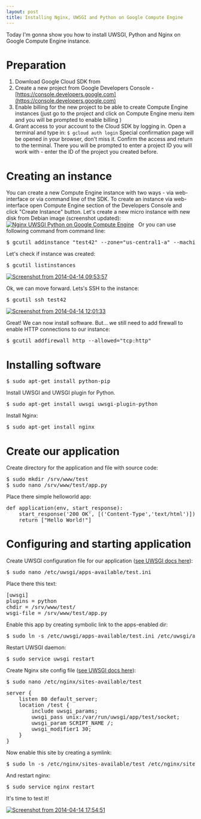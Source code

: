 ```yaml
---
layout: post
title: Installing Nginx, UWSGI and Python on Google Compute Engine
---
```


Today I'm gonna show you how to install UWSGI, Python and Nginx on Google Compute Engine instance.

<!--more-->

# Preparation

1.  Download Google Cloud SDK from
2.  Create a new project from Google Developers Console - [https://console.developers.google.com](https://console.developers.google.com)
3.  Enable billing for the new project to be able to create Compute Engine instances (just go to the project and click on Compute Engine menu item and you will be prompted to enable billing )
4.  Grant access to your account to the Cloud SDK by logging in. Open a terminal and type in: `$ gcloud auth login` Special confirmation page will be opened in your browser, don't miss it. Confirm the access and return to the terminal. There you will be prompted to enter a project ID you will work with - enter the ID of the project you created before.

# Creating an instance

You can create a new Compute Engine instance with two ways - via web-interface or via command line of the SDK. To create an instance via web-interface open Compute Engine section of the Developers Console and click "Create Instance" button. Let's create a new micro instance with new disk from Debian image (screenshot updated): [![Nginx UWSGI Python on Google Compute Engine](http://lh4.ggpht.com/EUIv7hiyyem90SnwSofAfRoldEkcecxjQP7XbjYYXct8NVxsPNAAjXBGEYQPQ3L3s1i9-EEaAfiGbjttB2qi4Ahy=s600)](http://denisigosite.appspot.com.storage.googleapis.com/Nginx-UWSGI-Python-on-Google-Compute-Engine.png)   Or you can use following command from command line:

<pre>$ gcutil addinstance "test42" --zone="us-central1-a" --machine_type="f1-micro" --image="https://www.googleapis.com/compute/v1/projects/debian-cloud/global/images/debian-7-wheezy-v20140408"
</pre>

Let's check if instance was created:

<pre>$ gcutil listinstances</pre>

[![Screenshot from 2014-04-14 09:53:57](http://lh3.ggpht.com/tpo0cNcZVzoiIa4x8l5fCS_vznUJakhS9KZxVm5e7R7usgrTP27wxlAOaDaR5ZBqRWZ1DUV6iRFA9qoj9S7l31w=s600)](http://denisigosite.appspot.com.storage.googleapis.com/Screenshot-from-2014-04-14-095357.png)

Ok, we can move forward. Lets's SSH to the instance:

<pre>$ gcutil ssh test42</pre>

[![Screenshot from 2014-04-14 12:01:33](http://lh3.ggpht.com/7Azr_r38ECnyk2h-SktmuoD3AAxNG_8sD6-6SdmwUJu-u9cKZnZuJxNuDBLcyPRnl0svo3DrRsIYDruHv7tyOpfc=s600)](http://denisigosite.appspot.com.storage.googleapis.com/Screenshot-from-2014-04-14-120133.png) 

Great! We can now install software. But... we still need to add firewall to enable HTTP connections to our instance:

<pre>$ gcutil addfirewall http --allowed="tcp:http"</pre>

# Installing software

<pre>$ sudo apt-get install python-pip</pre>

Install UWSGI and UWSGI plugin for Python.

<pre>$ sudo apt-get install uwsgi uwsgi-plugin-python</pre>

Install Nginx:

<pre>$ sudo apt-get install nginx</pre>

# Create our application

Create directory for the application and file with source code:

<pre>$ sudo mkdir /srv/www/test
$ sudo nano /srv/www/test/app.py</pre>

Place there simple helloworld app:

<pre>def application(env, start_response):
    start_response('200 OK', [('Content-Type','text/html')])
    return ["Hello World!"]</pre>

# Configuring and starting application

Create UWSGI configuration file for our application ([see UWSGI docs here](http://uwsgi-docs.readthedocs.org/en/latest/WSGIquickstart.html)):

<pre>$ sudo nano /etc/uwsgi/apps-available/test.ini</pre>

Place there this text:

<pre>[uwsgi]
plugins = python
chdir = /srv/www/test/
wsgi-file = /srv/www/test/app.py
</pre>

Enable this app by creating symbolic link to the apps-enabled dir:

<pre>$ sudo ln -s /etc/uwsgi/apps-available/test.ini /etc/uwsgi/apps-enabled/</pre>

Restart UWSGI daemon:

<pre>$ sudo service uwsgi restart</pre>

Create Nginx site config file ([see UWSGI docs here](http://uwsgi-docs.readthedocs.org/en/latest/Nginx.html)):

<pre>$ sudo nano /etc/nginx/sites-available/test</pre>

<pre>server {
    listen 80 default_server;
    location /test {
        include uwsgi_params;
        uwsgi_pass unix:/var/run/uwsgi/app/test/socket;
        uwsgi_param SCRIPT_NAME /;
        uwsgi_modifier1 30;
    }
}</pre>

Now enable this site by creating a symlink:

<pre>$ sudo ln -s /etc/nginx/sites-available/test /etc/nginx/sites-enabled/</pre>

And restart nginx:

<pre>$ sudo service nginx restart</pre>

It's time to test it! 

[![Screenshot from 2014-04-14 17:54:51](http://lh6.ggpht.com/gkxZNJVNOK7zjDwIsYLSlh3oJFTCkDB4lNnbFyLcg6ND7swxHziGHv658ijPJgDMrPSP5laCxButIm6rm3nb9Ws=s600)](http://denisigosite.appspot.com.storage.googleapis.com/Screenshot-from-2014-04-14-175451.png)
